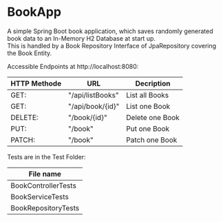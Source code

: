 # BookApp
A simple Spring Boot book application, which saves randomly generated book data to an In-Memory H2 Database at start up.  
This is handled by a Book Repository Interface of JpaRepository covering the Book Entity.  

Accessible Endpoints at http://localhost:8080:

| HTTP Methode | URL | Decription |
| --- | --- | --- |
| GET: | "/api/listBooks" | List all Books
| GET: | "/api/book/{id}" | List one Book
| DELETE: | "/book/{id}" | Delete one Book
| PUT: | "/book" | Put one Book
| PATCH: | "/book" | Patch one Book


Tests are in the Test Folder:

| File name |
| --- |
| BookControllerTests |
| BookServiceTests |
| BookRepositoryTests |
